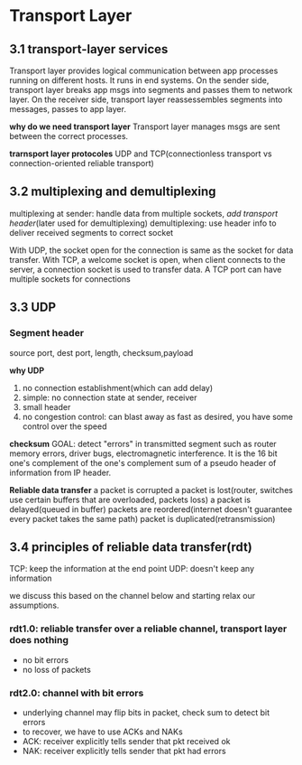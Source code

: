# Transport Layer

## 3.1 transport-layer services
Transport layer provides logical communication between app processes running on different hosts. It runs in end systems. On the sender side, transport layer breaks app msgs into segments and passes them to network layer. On the receiver side, transport layer reassessembles segments into messages, passes to app layer.

**why do we need transport layer**
Transport layer manages msgs are sent between the correct processes.

**trarnsport layer protocoles**
UDP and TCP(connectionless transport vs connection-oriented reliable transport)

## 3.2 multiplexing and demultiplexing
multiplexing at sender: handle data from multiple sockets, *add transport header*(later used for demultiplexing)
demultiplexing: use header info to deliver received segments to correct socket

With UDP, the socket open for the connection is same as the socket for data transfer. With TCP, a welcome socket is open, when client connects to the server, a connection socket is used to transfer data. A TCP port can have multiple sockets for connections

## 3.3 UDP

### Segment header
source port, dest port, length, checksum,payload

**why UDP**
1. no connection establishment(which can add delay)
2. simple: no connection state at sender, receiver
3. small header
4. no congestion control: can blast away as fast as desired, you have some control over the speed

**checksum**
GOAL: detect "errors" in transmitted segment such as router memory errors, driver bugs, electromagnetic interference. It is the 16 bit one's complement of the one's complement sum of a pseudo header of information from IP header.

**Reliable data transfer**
a packet is corrupted
a packet is lost(router, switches use certain buffers that are overloaded, packets loss)
a packet is delayed(queued in buffer)
packets are reordered(internet doesn't guarantee every packet takes the same path)
packet is duplicated(retransmission)

## 3.4 principles of reliable data transfer(rdt)
TCP: keep the information at the end point
UDP: doesn't keep any information

we discuss this based on the channel below and starting relax our assumptions.

### rdt1.0: reliable transfer over a reliable channel, transport layer does nothing
* no bit errors
* no loss of packets

### rdt2.0: channel with bit errors
* underlying channel may flip bits in packet, check sum to detect bit errors
* to recover, we have to use ACKs and NAKs
* ACK: receiver explicitly tells sender that pkt received ok
* NAK: receiver explicitly tells sender that pkt had errors